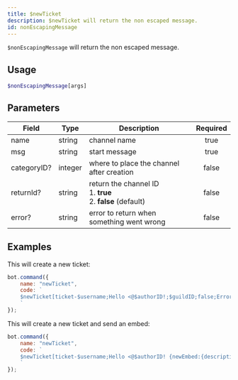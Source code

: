 ```yaml
---
title: $newTicket
description: $newTicket will return the non escaped message.
id: nonEscapingMessage
---
```


`$nonEscapingMessage` will return the non escaped message.

## Usage

```php
$nonEscapingMessage[args]
```

## Parameters

| Field     | Type     | Description                                                        | Required |
|-----------|----------|--------------------------------------------------------------------|:--------:|
| name    | string   | channel name                                                    |   true   |
| msg    | string   | start message                                                    |   true   |
| categoryID?    | integer   | where to place the channel after creation                                                    |   false   |
| returnId?    | string   | return the channel ID <br /> 1. **true** <br /> 2. **false** (default)                                                 |   false   |
| error?    | string   | error to return when something went wrong                                                    |   false   |

## Examples

This will create a new ticket:

```javascript
bot.command({
    name: "newTicket",
    code: `
    $newTicket[ticket-$username;Hello <@$authorID!;$guildID;false;Error!]
    `
});
```

This will create a new ticket and send an embed:

```javascript
bot.command({
    name: "newTicket",
    code: `
    $newTicket[ticket-$username;Hello <@$authorID! {newEmbed:{description:<@$authorID> opened a new ticket!}};$guildID;false;Error!]
    `
});
```